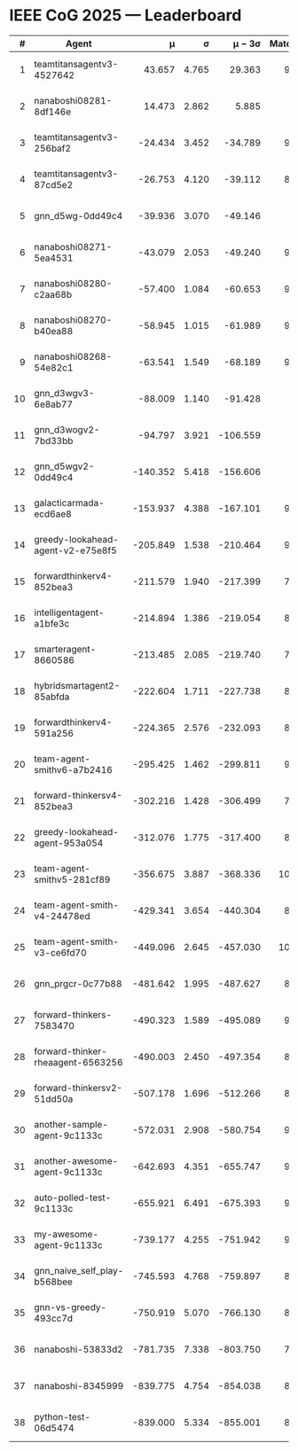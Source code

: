 # IEEE CoG 2025 — Leaderboard

| # | Agent | μ | σ | μ − 3σ | Matches | Updated |
|---:|---|---:|---:|---:|---:|---|
| 1 | teamtitansagentv3-4527642 | 43.657 | 4.765 | 29.363 | 9936 | 2025-08-31 05:55 |
| 2 | nanaboshi08281-8df146e | 14.473 | 2.862 | 5.885 | 376 | 2025-08-31 05:55 |
| 3 | teamtitansagentv3-256baf2 | -24.434 | 3.452 | -34.789 | 9834 | 2025-08-31 05:55 |
| 4 | teamtitansagentv3-87cd5e2 | -26.753 | 4.120 | -39.112 | 8938 | 2025-08-31 05:55 |
| 5 | gnn_d5wg-0dd49c4 | -39.936 | 3.070 | -49.146 | 200 | 2025-08-31 05:55 |
| 6 | nanaboshi08271-5ea4531 | -43.079 | 2.053 | -49.240 | 9798 | 2025-08-31 05:55 |
| 7 | nanaboshi08280-c2aa68b | -57.400 | 1.084 | -60.653 | 9198 | 2025-08-31 05:55 |
| 8 | nanaboshi08270-b40ea88 | -58.945 | 1.015 | -61.989 | 9700 | 2025-08-31 05:55 |
| 9 | nanaboshi08268-54e82c1 | -63.541 | 1.549 | -68.189 | 9320 | 2025-08-31 05:55 |
| 10 | gnn_d3wgv3-6e8ab77 | -88.009 | 1.140 | -91.428 | 258 | 2025-08-31 05:55 |
| 11 | gnn_d3wogv2-7bd33bb | -94.797 | 3.921 | -106.559 | 414 | 2025-08-31 05:55 |
| 12 | gnn_d5wgv2-0dd49c4 | -140.352 | 5.418 | -156.606 | 306 | 2025-08-31 05:55 |
| 13 | galacticarmada-ecd6ae8 | -153.937 | 4.388 | -167.101 | 9040 | 2025-08-31 05:55 |
| 14 | greedy-lookahead-agent-v2-e75e8f5 | -205.849 | 1.538 | -210.464 | 9790 | 2025-08-31 05:55 |
| 15 | forwardthinkerv4-852bea3 | -211.579 | 1.940 | -217.399 | 7859 | 2025-08-31 05:55 |
| 16 | intelligentagent-a1bfe3c | -214.894 | 1.386 | -219.054 | 8061 | 2025-08-31 05:55 |
| 17 | smarteragent-8660586 | -213.485 | 2.085 | -219.740 | 7873 | 2025-08-31 05:55 |
| 18 | hybridsmartagent2-85abfda | -222.604 | 1.711 | -227.738 | 8391 | 2025-08-31 05:55 |
| 19 | forwardthinkerv4-591a256 | -224.365 | 2.576 | -232.093 | 8096 | 2025-08-31 05:55 |
| 20 | team-agent-smithv6-a7b2416 | -295.425 | 1.462 | -299.811 | 9980 | 2025-08-31 05:55 |
| 21 | forward-thinkersv4-852bea3 | -302.216 | 1.428 | -306.499 | 7740 | 2025-08-31 05:55 |
| 22 | greedy-lookahead-agent-953a054 | -312.076 | 1.775 | -317.400 | 8838 | 2025-08-31 05:55 |
| 23 | team-agent-smithv5-281cf89 | -356.675 | 3.887 | -368.336 | 10340 | 2025-08-31 05:55 |
| 24 | team-agent-smith-v4-24478ed | -429.341 | 3.654 | -440.304 | 8978 | 2025-08-31 05:55 |
| 25 | team-agent-smith-v3-ce6fd70 | -449.096 | 2.645 | -457.030 | 10738 | 2025-08-31 05:55 |
| 26 | gnn_prgcr-0c77b88 | -481.642 | 1.995 | -487.627 | 8810 | 2025-08-31 05:55 |
| 27 | forward-thinkers-7583470 | -490.323 | 1.589 | -495.089 | 9120 | 2025-08-31 05:55 |
| 28 | forward-thinker-rheaagent-6563256 | -490.003 | 2.450 | -497.354 | 8324 | 2025-08-31 05:55 |
| 29 | forward-thinkersv2-51dd50a | -507.178 | 1.696 | -512.266 | 8716 | 2025-08-31 05:55 |
| 30 | another-sample-agent-9c1133c | -572.031 | 2.908 | -580.754 | 9520 | 2025-08-31 05:55 |
| 31 | another-awesome-agent-9c1133c | -642.693 | 4.351 | -655.747 | 9060 | 2025-08-31 05:55 |
| 32 | auto-polled-test-9c1133c | -655.921 | 6.491 | -675.393 | 9580 | 2025-08-31 05:55 |
| 33 | my-awesome-agent-9c1133c | -739.177 | 4.255 | -751.942 | 9540 | 2025-08-31 05:55 |
| 34 | gnn_naive_self_play-b568bee | -745.593 | 4.768 | -759.897 | 8180 | 2025-08-31 05:55 |
| 35 | gnn-vs-greedy-493cc7d | -750.919 | 5.070 | -766.130 | 8460 | 2025-08-31 05:55 |
| 36 | nanaboshi-53833d2 | -781.735 | 7.338 | -803.750 | 7440 | 2025-08-31 05:55 |
| 37 | nanaboshi-8345999 | -839.775 | 4.754 | -854.038 | 8090 | 2025-08-31 05:55 |
| 38 | python-test-06d5474 | -839.000 | 5.334 | -855.001 | 8200 | 2025-08-31 05:55 |
